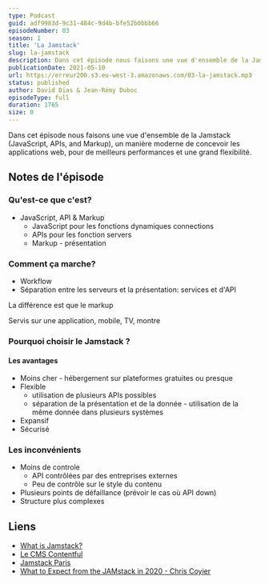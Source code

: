 ```yaml
---
type: Podcast
guid: adf9983d-9c31-484c-9d4b-bfe52b0bbb66
episodeNumber: 03
season: 1
title: 'La Jamstack'
slug: la-jamstack
description: Dans cet épisode nous faisons une vue d'ensemble de la Jamstack (JavaScript, APIs, and Markup), un manière moderne de concevoir les applications web.
publicationDate: 2021-05-10
url: https://erreur200.s3.eu-west-3.amazonaws.com/03-la-jamstack.mp3
status: published
author: David Dias & Jean-Rémy Duboc
episodeType: full
duration: 1765
size: 0
---
```


Dans cet épisode nous faisons une vue d'ensemble de la Jamstack (JavaScript, APIs, and Markup), un manière moderne de concevoir les applications web, pour de meilleurs performances et une grand flexibilité.

## Notes de l'épisode

### Qu'est-ce que c'est?

- JavaScript, API & Markup
  - JavaScript pour les fonctions dynamiques connections
  - APIs pour les fonction servers
  - Markup - présentation

### Comment ça marche?

- Workflow
- Séparation entre les serveurs et la présentation: services et d'API

La différence est que le markup

Servis sur une application, mobile, TV, montre

### Pourquoi choisir le Jamstack ?

#### Les avantages

- Moins cher - hébergement sur plateformes gratuites ou presque
- Flexible
  - utilisation de plusieurs APIs possibles
  - séparation de la présentation et de la donnée - utilisation de la même donnée dans plusieurs systèmes
- Expansif
- Sécurisé

### Les inconvénients

- Moins de controle
  - API contrôlées par des entreprises externes
  - Peu de contrôle sur le style du contenu
- Plusieurs points de défaillance (prévoir le cas où API down)
- Structure plus complexes

## Liens

- [What is Jamstack?](https://jamstack.org/what-is-jamstack/)
- [Le CMS Contentful](https://www.contentful.com/)
- [Jamstack Paris](https://jamstack.paris/)
- [What to Expect from the JAMstack in 2020 - Chris Coyier](https://www.stackbit.com/blog/jamstack-2020-chris-coyier/)
